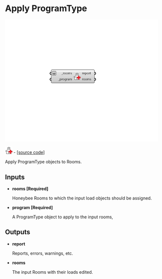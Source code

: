 # Apply ProgramType

![](../../.gitbook/assets/Apply_ProgramType.png)

![](../../.gitbook/assets/Apply_ProgramType%20%281%29.png) - [\[source code\]](https://github.com/ladybug-tools/honeybee-grasshopper-energy/blob/master/honeybee_grasshopper_energy/src//HB%20Apply%20ProgramType.py)

Apply ProgramType objects to Rooms.

## Inputs

* **rooms \[Required\]**

  Honeybee Rooms to which the input load objects should be assigned. 

* **program \[Required\]**

  A ProgramType object to apply to the input rooms, 

## Outputs

* **report**

  Reports, errors, warnings, etc. 

* **rooms**

  The input Rooms with their loads edited. 

